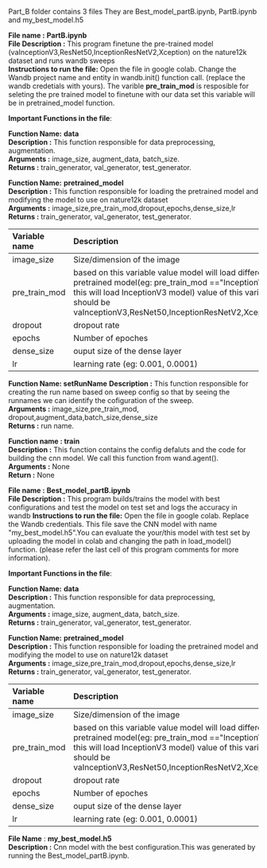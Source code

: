 Part_B folder contains 3 files They are Best_model_partB.ipynb, PartB.ipynb and my_best_model.h5

**File name :** **PartB.ipynb**  
**File Description :** This program finetune the pre-trained model (vaInceptionV3,ResNet50,InceptionResNetV2,Xception) on the nature12k dataset and runs wandb sweeps  
**Instructions to run the file:** Open the file in google colab. Change the Wandb project name and entity in wandb.init() function call. (replace the wandb credetials with yours). The varible **pre_train_mod** is resposible for seleting the pre trained model to finetune with our data set this variable will be in pretrained_model function.

**Important Functions in the file**:  

**Function Name:** **data**  
**Description :** This function responsible for data preprocessing, augmentation.  
**Arguments :** image_size, augment_data, batch_size.  
**Returns :** train_generator, val_generator, test_generator.  

**Function Name:** **pretrained_model**  
**Description :** This function responsible for loading the pretrained model and modifying the model to use on nature12k dataset  
**Arguments :** image_size,pre_train_mod,dropout,epochs,dense_size,lr  
**Returns :** train_generator, val_generator, test_generator.

| **Variable name** |  **Description**   |
| :------------ | :-----|
| image_size    | Size/dimension of the image           |
|  pre_train_mod| based on this variable value model will load different pretrained model(eg: pre_train_mod =="InceptionV3" this will load InceptionV3 model) value of this variable should be vaInceptionV3,ResNet50,InceptionResNetV2,Xception |
|dropout | dropout rate|
|epochs  | Number of epoches|
|dense_size | ouput size of the dense layer |
|lr | learning rate (eg: 0.001, 0.0001) |

**Function Name: setRunName**
**Description :** This function responsible for creating the run name based on sweep config so that by seeing the runnames we can identify the cofiguration of the sweep.  
**Arguments :** image_size,pre_train_mod, dropout,augment_data,batch_size,dense_size  
**Returns :** run name.  

**Function name : train**  
**Description :** This function contains the config defaluts and the code for building the cnn model. We call this function from wand.agent().  
**Arguments :** None  
**Return :** None  

**File name :** **Best_model_partB.ipynb**  
**File Description :** This program builds/trains the model with best configurations and test the model on test set and logs the accuracy in wandb
**Instructions to run the file:** Open the file in google colab. Replace the Wandb credentials. This file save the CNN model with name "my_best_model.h5".You can evaluate the your/this model with test set by uploading the model in colab and changing the path in load_model() function. (please refer the last cell of this program comments for more information).

**Important Functions in the file**:  

**Function Name:** **data**  
**Description :** This function responsible for data preprocessing, augmentation.  
**Arguments :** image_size, augment_data, batch_size.  
**Returns :** train_generator, val_generator, test_generator.  

**Function Name:** **pretrained_model**  
**Description :** This function responsible for loading the pretrained model and modifying the model to use on nature12k dataset  
**Arguments :** image_size,pre_train_mod,dropout,epochs,dense_size,lr  
**Returns :** train_generator, val_generator, test_generator.

| **Variable name** |  **Description**   |
| :------------ | :-----|
| image_size    | Size/dimension of the image           |
|  pre_train_mod| based on this variable value model will load different pretrained model(eg: pre_train_mod =="InceptionV3" this will load InceptionV3 model) value of this variable should be vaInceptionV3,ResNet50,InceptionResNetV2,Xception |
|dropout | dropout rate|
|epochs  | Number of epoches|
|dense_size | ouput size of the dense layer |
|lr | learning rate (eg: 0.001, 0.0001) |

**File Name** : **my_best_model.h5**  
**Description :** Cnn model with the best configuration.This was generated by running the Best_model_partB.ipynb.
